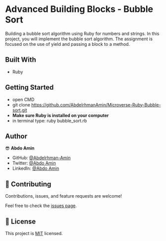 # Advanced Building Blocks - Bubble Sort

Building a bubble sort algorithm using Ruby for numbers and strings.
In this project, you will implement the bubble sort algorithm. The assignment is focused on the use of yield and passing a block to a method.

## Built With

- Ruby

## Getting Started

- open CMD
- git clone https://github.com/AbdelrhmanAmin/Microverse-Ruby-Bubble-sort.git
- **Make sure Ruby is installed on your computer**
- in terminal type: ruby bubble_sort.rb

## Author

😎 **Abdo Amin**

- GitHub: [@Abdelrhman-Amin](https://github.com/AbdelrhmanAmin)
- Twitter: [@Abdo Amin](https://twitter.com/AbdoAmi60489112)
- LinkedIn: [@Abdo Amin](https://www.linkedin.com/in/abdoamin/)

## 🤝 Contributing

Contributions, issues, and feature requests are welcome!

Feel free to check the [issues page](https://github.com/AbdelrhmanAmin/Microverse-Ruby-Bubble-sort/issues).

## 📝 License

This project is [MIT](./LICENSE) licensed.
